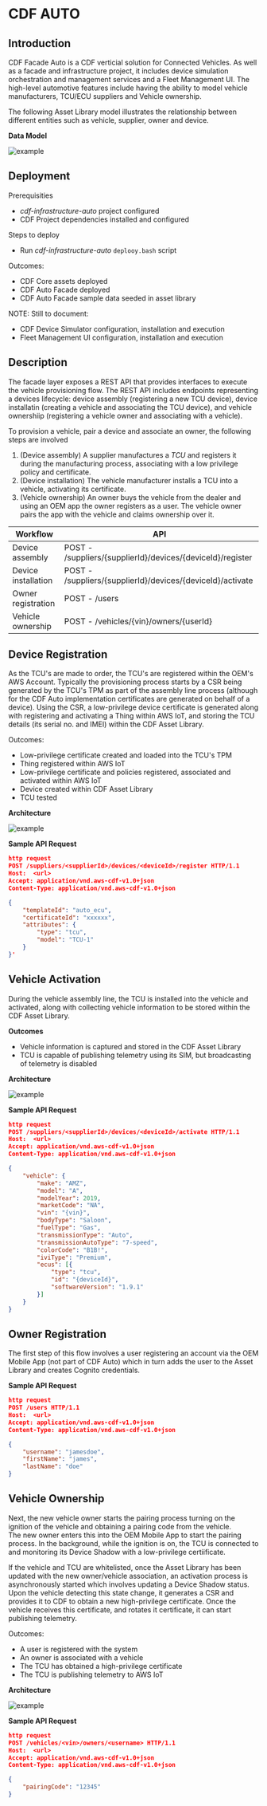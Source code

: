 # CDF AUTO

## Introduction

CDF Facade Auto is a CDF verticial solution for Connected Vehicles.  As well as a facade and infrastructure project, it includes device simulation orchestration and management services and a Fleet Management UI. The high-level automotive features include having the ability to model vehicle manufacturers, TCU/ECU suppliers and Vehicle ownership.

The following Asset Library model illustrates the relationship between different entities such as vehicle, supplier, owner and device.

**Data Model**

![example](images/CDF_AUTO_DATA_MODEL.png)

## Deployment

Prerequisities 

* _cdf-infrastructure-auto_ project configured
* CDF Project dependencies installed and configured

Steps to deploy

* Run _cdf-infrastructure-auto_ `deplooy.bash` script

Outcomes:

* CDF Core assets deployed
* CDF Auto Facade deployed
* CDF Auto Facade sample data seeded in asset library

NOTE:  Still to document:

* CDF Device Simulator configuration, installation and execution
* Fleet Management UI configuration, installation and execution

## Description
The facade layer exposes a REST API that provides interfaces to execute the vehicle provisioning flow. The REST API includes endpoints representing a devices lifecycle:  device assembly (registering a new TCU device), device installatin (creating a vehicle and associating the TCU device), and vehicle ownershiip (registering a vehicle owner and associating with a vehicle).

To provision a vehicle, pair a device and associate an owner, the following steps are involved

1. (Device assembly) A supplier manufactures a _TCU_ and registers it during the manufacturing process, associating with a low privilege policy and certificate.
2. (Device installation) The vehicle manufacturer installs a TCU into a vehicle, activating its certificate.
3. (Vehicle ownership) An owner buys the vehicle from the dealer and using an OEM app the owner registers as a user. The vehicle owner pairs the app with the vehicle and claims ownership over it.

| Workflow            | API                                                        |
|---------------------|------------------------------------------------------------|
| Device assembly | POST - /suppliers/{supplierId}/devices/{deviceId}/register |
| Device installation  | POST - /suppliers/{supplierId}/devices/{deviceId}/activate |
| Owner registration  | POST - /users                                              |
| Vehicle ownership   | POST - /vehicles/{vin}/owners/{userId}                     |

## Device Registration 

As the TCU's are made to order, the TCU's are registered within the OEM's AWS Account.  Typically the provisioning process starts by a CSR being generated 
by the TCU's TPM as part of the assembly line process (although for the CDF Auto implementation certificates are generated on behalf of a device).  Using the CSR, a low-privilege device certificate is generated along with registering and activating a Thing within AWS IoT, and storing the TCU details (its serial no. and IMEI) within the CDF Asset Library.

Outcomes:

* Low-privilege certificate created and loaded into the TCU's TPM
* Thing registered within AWS IoT
* Low-privilege certificate and policies registered, associated and activated within AWS IoT
* Device created within CDF Asset Library
* TCU tested

**Architecture**

![example](images/CDF_AUTO_DEVICE_ASSEMBLY.png)

**Sample API Request**

```json
http request
POST /suppliers/<supplierId>/devices/<deviceId>/register HTTP/1.1
Host:  <url>
Accept: application/vnd.aws-cdf-v1.0+json
Content-Type: application/vnd.aws-cdf-v1.0+json

{
	"templateId": "auto_ecu",
	"certificateId": "xxxxxx",
	"attributes": {
        "type": "tcu",
        "model": "TCU-1"
    }
}'
```

## Vehicle Activation

During the vehicle assembly line, the TCU is installed into the vehicle and activated, along with collecting vehicle 
information to be stored within the CDF Asset Library.

**Outcomes**

* Vehicle information is captured and stored in the CDF Asset Library
* TCU is capable of publishing telemetry using its SIM, but broadcasting of telemetry is disabled

**Architecture**

![example](images/CDF_AUTO_TCU_ACTIVATION.png)

**Sample API Request**

```json
http request
POST /suppliers/<supplierId>/devices/<deviceId>/activate HTTP/1.1
Host:  <url>
Accept: application/vnd.aws-cdf-v1.0+json
Content-Type: application/vnd.aws-cdf-v1.0+json

{
    "vehicle": {
        "make": "AMZ",
        "model": "A",
        "modelYear": 2019,
        "marketCode": "NA",
        "vin": "{vin}",
        "bodyType": "Saloon",
        "fuelType": "Gas",
        "transmissionType": "Auto",
        "transmissionAutoType": "7-speed",
        "colorCode": "B1B!",
        "iviType": "Premium",
        "ecus": [{
            "type": "tcu",
            "id": "{deviceId}",
            "softwareVersion": "1.9.1"
        }]
    }
}
```

## Owner Registration

The first step of this flow involves a user registering an account via the OEM Mobile App (not part of CDF Auto) which in turn adds the user to the Asset Library and creates Cognito credentials.

**Sample API Request**

```json
http request
POST /users HTTP/1.1
Host:  <url>
Accept: application/vnd.aws-cdf-v1.0+json
Content-Type: application/vnd.aws-cdf-v1.0+json

{
	"username": "jamesdoe",
	"firstName": "james",
	"lastName": "doe"
}
```

## Vehicle Ownership

Next, the new vehicle owner starts the pairing process turning on the ignition of the vehicle and obtaining a pairing code from the vehicle.  
The new owner enters this into the OEM Mobile App to start the pairing process.  In the background, while the ignition is on, the TCU is connected to and monitoring its Device Shadow with a low-privilege certiificate.

If the vehicle and TCU are whitelisted, once the Asset Library has been updated with the new owner/vehicle association, an activation 
process is asynchronously started which involves updating a Device Shadow status.  Upon the vehicle detecting this state change, it generates 
a CSR and provides it to CDF to obtain a new high-privilege certificate.  Once the vehicle receives this certificate, and rotates it certificate, 
it can start publishing telemetry.

Outcomes:

* A user is registered with the system
* An owner is associated with a vehicle
* The TCU has obtained a high-privilege certificate
* The TCU is publishing telemetry to AWS IoT

**Architecture**

![example](images/CDF_AUTO_VEHICLE_OWNERSHIP.png)

**Sample API Request**

```json
http request
POST /vehicles/<vin>/owners/<username> HTTP/1.1
Host:  <url>
Accept: application/vnd.aws-cdf-v1.0+json
Content-Type: application/vnd.aws-cdf-v1.0+json

{
	"pairingCode": "12345"
}
```
